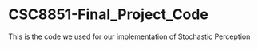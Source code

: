# CSC8851-Final_Project_Code
This is the code we used for our implementation of Stochastic Perception

